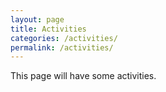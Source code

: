 ```yaml
---
layout: page
title: Activities
categories: /activities/
permalink: /activities/
---
```


This page will have some activities.
